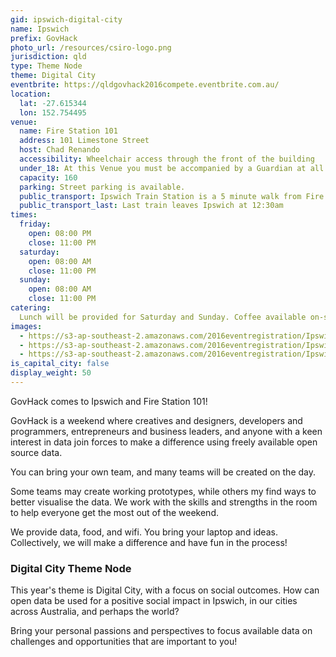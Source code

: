```yaml
---
gid: ipswich-digital-city
name: Ipswich
prefix: GovHack
photo_url: /resources/csiro-logo.png
jurisdiction: qld
type: Theme Node
theme: Digital City
eventbrite: https://qldgovhack2016compete.eventbrite.com.au/
location:
  lat: -27.615344
  lon: 152.754495
venue:
  name: Fire Station 101
  address: 101 Limestone Street
  host: Chad Renando
  accessibility: Wheelchair access through the front of the building
  under_18: At this Venue you must be accompanied by a Guardian at all times
  capacity: 160
  parking: Street parking is available.
  public_transport: Ipswich Train Station is a 5 minute walk from Fire Station 101
  public_transport_last: Last train leaves Ipswich at 12:30am
times:
  friday:
    open: 08:00 PM
    close: 11:00 PM
  saturday:
    open: 08:00 AM
    close: 11:00 PM
  sunday:
    open: 08:00 AM
    close: 11:00 PM
catering:
  Lunch will be provided for Saturday and Sunday. Coffee available on-site.
images:
  - https://s3-ap-southeast-2.amazonaws.com/2016eventregistration/Ipswich-qld/FS101+workspace+with+members.jpg
  - https://s3-ap-southeast-2.amazonaws.com/2016eventregistration/Ipswich-qld/IMG_7993-1024x768.jpg
  - https://s3-ap-southeast-2.amazonaws.com/2016eventregistration/Ipswich-qld/IMG_8018-1024x768.jpg
is_capital_city: false
display_weight: 50
---
```


GovHack comes to Ipswich and Fire Station 101!

GovHack is a weekend where creatives and designers, developers and programmers, entrepreneurs and business leaders, and anyone with a keen interest in data join forces to make a difference using freely available open source data.

You can bring your own team, and many teams will be created on the day. 

Some teams may create working prototypes, while others my find ways to better visualise the data. We work with the skills and strengths in the room to help everyone get the most out of the weekend.

We provide data, food, and wifi. You bring your laptop and ideas. Collectively, we will make a difference and have fun in the process!

### Digital City Theme Node

This year's theme is Digital City, with a focus on social outcomes. How can open data be used for a positive social impact in Ipswich, in our cities across Australia, and perhaps the world? 

Bring your personal passions and perspectives to focus available data on challenges and opportunities that are important to you!
